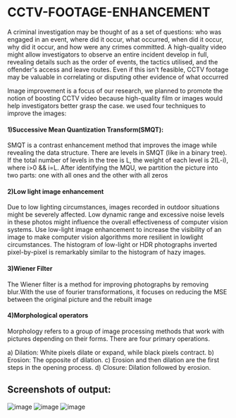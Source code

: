 # CCTV-FOOTAGE-ENHANCEMENT


A criminal investigation may be thought of as a set of questions: who was engaged in an event, where did it occur, what occurred, when did it occur, why did it occur, and how were any crimes committed. A high-quality video might allow investigators to observe an entire incident develop in full, revealing details such as the order of events, the tactics utilised, and the offender's access and leave routes. Even if this isn't feasible, CCTV footage may be valuable in correlating or disputing other evidence of what occurred

Image improvement is a focus of our research, we planned to promote the notion of boosting CCTV video because high-quality film or images would help investigators better grasp the case. we used four techniques to improve the images:

#### 1)Successive Mean Quantization Transform(SMQT):

SMQT is a contrast enhancement method that improves the image while revealing the data structure. There are levels in SMQT (like in a binary tree). If the total number of levels in the tree is L, the weight of each level is 2(L-i), where i>0 && i=L. After identifying the MQU, we partition the picture into two parts: one with all ones and the other with all zeros

#### 2)Low light image enhancement

Due to low lighting circumstances, images recorded in outdoor situations might be severely affected. Low dynamic range and excessive noise levels in these photos might influence the overall effectiveness of computer vision systems. Use low-light image enhancement to increase the visibility of an image to make computer vision algorithms more resilient in lowlight circumstances. The histogram of low-light or HDR photographs inverted pixel-by-pixel is remarkably similar to the histogram of hazy images.

#### 3)Wiener Filter

The Wiener filter is a method for improving photographs by removing blur.With the use of fourier transformations, it focuses on reducing the MSE between the original picture and the rebuilt image

#### 4)Morphological operators
Morphology refers to a group of image processing methods that work with pictures depending on their forms. There are four primary operations. 

a) Dilation: White pixels dilate or expand, while black pixels contract. 
b) Erosion: The opposite of dilation. 
c) Erosion and then dilation are the first steps in the opening process. 
d) Closure: Dilation followed by erosion.



## Screenshots of output:
![image](https://user-images.githubusercontent.com/63915610/174473241-8a4cd08a-b1e2-404d-b4ab-617aedee8e6a.png)
![image](https://user-images.githubusercontent.com/63915610/174473257-9379bb91-89f4-4905-89b2-7d9b5d8afc04.png)
![image](https://user-images.githubusercontent.com/63915610/174473275-7863a9f1-e9bf-400d-9060-e5ae21219b9a.png)



